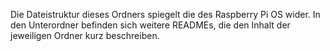 Die Dateistruktur dieses Ordners spiegelt die des Raspberry Pi OS wider.
In den Unterordner befinden sich weitere READMEs, die den Inhalt der jeweiligen Ordner kurz beschreiben.
